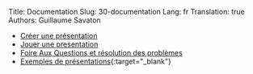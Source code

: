 Title: Documentation
Slug: 30-documentation
Lang: fr
Translation: true
Authors: Guillaume Savaton

* [Créer une présentation](|filename|create.md)
* [Jouer une presentation](|filename|play.md)
* [Foire Aux Questions et résolution des problèmes](|filename|faq.md)
* [Exemples de présentations](https://senshu.github.io/Sozi-demos){:target="_blank"}
